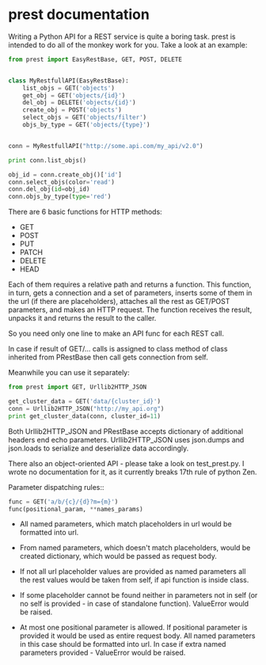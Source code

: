 prest documentation
===================

Writing a Python API for a REST service is quite a boring task.
prest is intended to do all of the monkey work for you. Take
a look at an example:

```python
from prest import EasyRestBase, GET, POST, DELETE


class MyRestfullAPI(EasyRestBase):
    list_objs = GET('objects')
    get_obj = GET('objects/{id}')
    del_obj = DELETE('objects/{id}')
    create_obj = POST('objects')
    select_objs = GET('objects/filter')
    objs_by_type = GET('objects/{type}')


conn = MyRestfullAPI("http://some.api.com/my_api/v2.0")

print conn.list_objs()

obj_id = conn.create_obj()['id']
conn.select_objs(color='read')
conn.del_obj(id=obj_id)
conn.objs_by_type(type='red')
```

There are 6 basic functions for HTTP methods:

- GET
- POST
- PUT
- PATCH
- DELETE
- HEAD

Each of them
requires a relative path and returns a function. This 
function, in turn, gets a connection and a set of 
parameters, inserts some of them in the url (if there are placeholders), 
attaches all the rest as GET/POST parameters, and makes 
an HTTP request. The function receives the result, unpacks it and returns the result to the caller.

So you need only one line to make an API func for 
each REST call.
	
In case if result of GET/... calls is assigned to
class method of class inherited from PRestBase
then call gets connection from self. 

Meanwhile you can use it separately:

```python
from prest import GET, Urllib2HTTP_JSON

get_cluster_data = GET('data/{cluster_id}')
conn = Urllib2HTTP_JSON("http://my_api.org")
print get_cluster_data(conn, cluster_id=11)
```

Both Urllib2HTTP_JSON and PRestBase
accepts dictionary of additional headers end echo
parameters. Urllib2HTTP_JSON uses json.dumps and 
json.loads to serialize and deserialize data accordingly.

There also an object-oriented API - please take
a look on test_prest.py. I wrote no documentation 
for it, as it currently breaks 17th rule of python Zen.

Parameter dispatching rules::

```python
func = GET('a/b/{c}/{d}?m={m}')
func(positional_param, **names_params)
```

* All named parameters, which match placeholders in url
  would be formatted into url.

* From named parameters, which doesn't match placeholders,
  would be created dictionary, which would be passed as request
  body.

* If not all url placeholder values are provided as named
  parameters all the rest values would be taken from self,
  if api function is inside class.

* If some placeholder cannot be found neither in parameters
  not in self (or no self is provided - in case of standalone
  function). ValueError would be raised.

* At most one positional parameter is allowed. If positional 
  parameter is provided it would be used as entire request body.
  All named parameters in this case should be formatted into url.
  In case if extra named parameters provided - ValueError
  would be raised.



